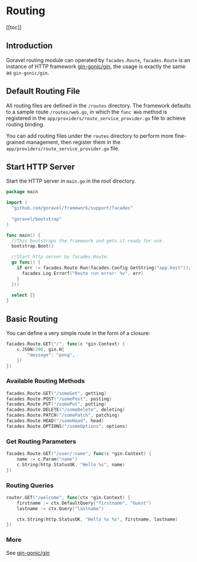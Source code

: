 # Routing

[[toc]]

## Introduction

Goravel routing module can operated by `facades.Route`, `facades.Route` is an instance of HTTP framework [gin-gonic/gin](https://github.com/gin-gonic/gin), the usage is exactly the same as `gin-gonic/gin`.

## Default Routing File

All routing files are defined in the `/routes` directory. The framework defaults to a sample route `/routes/web.go`, in which the `func Web` method is registered in the `app/providers/route_service_provider.go` file to achieve routing binding.

You can add routing files under the `routes` directory to perform more fine-grained management, then register them in the `app/providers/route_service_provider.go` file.

## Start HTTP Server

Start the HTTP server in `main.go` in the root directory.

```go
package main

import (
  "github.com/goravel/framework/support/facades"
  
  "goravel/bootstrap"
)

func main() {
  //This bootstraps the framework and gets it ready for use.
  bootstrap.Boot()

  //Start http server by facades.Route.
  go func() {
    if err := facades.Route.Run(facades.Config.GetString("app.host")); err != nil {
      facades.Log.Errorf("Route run error: %v", err)
    }
  }()

  select {}
}
```

## Basic Routing

You can define a very simple route in the form of a closure:

```go
facades.Route.GET("/", func(c *gin.Context) {
    c.JSON(200, gin.H{
        "message": "pong",
    })
})
```

### Available Routing Methods

```go
facades.Route.GET("/someGet", getting)
facades.Route.POST("/somePost", posting)
facades.Route.PUT("/somePut", putting)
facades.Route.DELETE("/someDelete", deleting)
facades.Route.PATCH("/somePatch", patching)
facades.Route.HEAD("/someHead", head)
facades.Route.OPTIONS("/someOptions", options)
```

### Get Routing Parameters

```go
facades.Route.GET("/user/:name", func(c *gin.Context) {
    name := c.Param("name")
    c.String(http.StatusOK, "Hello %s", name)
})
```

### Routing Queries

```go
router.GET("/welcome", func(ctx *gin.Context) {
    firstname := ctx.DefaultQuery("firstname", "Guest")
    lastname := ctx.Query("lastname")

    ctx.String(http.StatusOK, "Hello %s %s", firstname, lastname)
})
```

### More

See [gin-gonic/gin](https://github.com/gin-gonic/gin)
